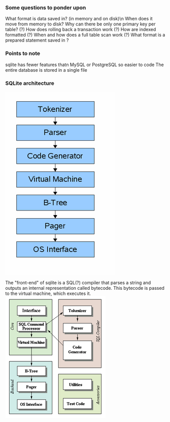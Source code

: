 ### Some questions to ponder upon
What format is data saved in? (in memory and on disk)\n
When does it move from memory to disk?
Why can there be only one primary key per table? (?)
How does rolling back a transaction work (?)
How are indexed formatted (?)
When and how does a full table scan work (?)
What format is a prepared statement saved in ?

### Points to note
sqlite has fewer features thatn MySQL or PostgreSQL so easier to code
The entire database is stored in a single file


### SQLite architecture
![title](Images/design.gif)

The "front-end" of sqlite is a SQL(?) compiler that parses a string and outputs an internal representation called bytecode.
This bytecode is passed to the virtual machine, which executes it.
![SQLite Architecture (https://www.sqlite.org/arch.html)](Images/arch.gif)

